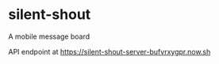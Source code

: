 # silent-shout
A mobile message board

API endpoint at https://silent-shout-server-bufvrxygpr.now.sh

